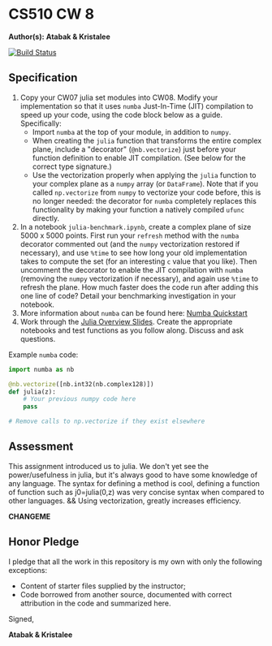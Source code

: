 # CS510 CW 8

**Author(s):** **Atabak & Kristalee**

[![Build Status](https://travis-ci.org/chapman-cs510-2017f/cw-08-atabak_krista-1.svg?branch=master)](https://travis-ci.org/chapman-cs510-2017f/cw-08-atabak_krista-1)

## Specification

1. Copy your CW07 julia set modules into CW08. Modify your implementation so that it uses ```numba``` Just-In-Time (JIT) compilation to speed up your code, using the code block below as a guide. Specifically:
    * Import ```numba``` at the top of your module, in addition to ```numpy```.
    * When creating the ```julia``` function that transforms the entire complex plane, include a "decorator" (```@nb.vectorize```) just before your function definition to enable JIT compilation. (See below for the correct type signature.) 
    * Use the vectorization properly when applying the ```julia``` function to your complex plane as a ```numpy``` array (or ```DataFrame```). Note that if you called ```np.vectorize``` from ```numpy``` to vectorize your code before, this is no longer needed: the decorator for ```numba``` completely replaces this functionality by making your function a natively compiled ```ufunc``` directly.
1. In a notebook ```julia-benchmark.ipynb```, create a complex plane of size 5000 x 5000 points. First run your ```refresh``` method with the ```numba``` decorator commented out (and the ```numpy``` vectorization restored if necessary), and use ```%time``` to see how long your old implementation takes to compute the set (for an interesting ```c``` value that you like). Then uncomment the decorator to enable the JIT compilation with ```numba``` (removing the ```numpy``` vectorization if necessary), and again use ```%time``` to refresh the plane. How much faster does the code run after adding this one line of code? Detail your benchmarking investigation in your notebook.
1. More information about `numba` can be found here: [Numba Quickstart](http://numba.pydata.org/numba-doc/0.12.2/quickstart.html)
1. Work through the [Julia Overview Slides](http://slides.com/profdressel/julia-overview/). Create the appropriate notebooks and test functions as you follow along. Discuss and ask questions.

Example `numba` code:
```python
import numba as nb

@nb.vectorize([nb.int32(nb.complex128)])
def julia(z):
    # Your previous numpy code here
    pass

# Remove calls to np.vectorize if they exist elsewhere
```
## Assessment

This assignment introduced us to julia. We don't yet see the power/usefulness in julia, but it's always good to have some knowledge of any language. The syntax for defining a method is cool, defining a function of function such as j0=julia(0,z) was very concise syntax when compared to other languages. && Using vectorization, greatly increases efficiency.

**CHANGEME**

## Honor Pledge

I pledge that all the work in this repository is my own with only the following exceptions:

* Content of starter files supplied by the instructor;
* Code borrowed from another source, documented with correct attribution in the code and summarized here.

Signed,

**Atabak & Kristalee**

